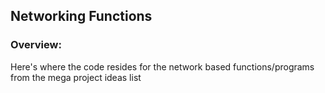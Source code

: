 ## Networking Functions

### Overview:
Here's where the code resides for the network based functions/programs from the mega project ideas list
